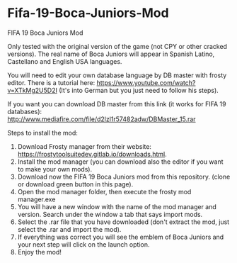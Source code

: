 # Fifa-19-Boca-Juniors-Mod

FIFA 19 Boca Juniors Mod

Only tested with the original version of the game (not CPY or other cracked versions). The real name of Boca Juniors will appear in Spanish Latino, Castellano and English USA languages.

You will need to edit your own database language by DB master with frosty editor. There is a tutorial here: 
https://www.youtube.com/watch?v=XTkMg2U5D2I (It's into German but you just need to follow his steps).

If you want you can download DB master from this link (it works for FIFA 19 databases): 
http://www.mediafire.com/file/d2lzl1r57482adw/DBMaster_15.rar


Steps to install the mod:
1.	Download Frosty manager from their website: https://frostytoolsuitedev.gitlab.io/downloads.html.
2.	Install the mod manager (you can download also the editor if you want to make your own mods).
3.	Download now the FIFA 19 Boca Juniors mod from this repository. (clone or download green button in this page).
4.	Open the mod manager folder, then execute the frosty mod manager.exe
5.	You will have a new window with the name of the mod manager and version. Search under the window a tab that says import mods.
6.	Select the .rar file that you have downloaded (don't extract the mod, just select the .rar and import the mod).
7.	If everything was correct you will see the emblem of Boca Juniors and your next step will click on the launch option.
8.	Enjoy the mod!
